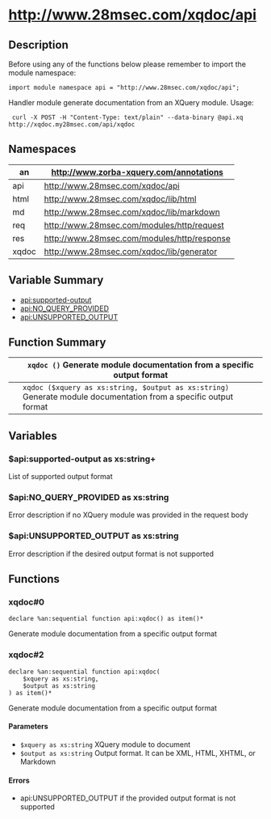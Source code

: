 # http://www.28msec.com/xqdoc/api
## Description
Before using any of the functions below please remember to import the module namespace:

    import module namespace api = "http://www.28msec.com/xqdoc/api";
 Handler module generate documentation from an XQuery module.
 Usage:
 
    
     curl -X POST -H "Content-Type: text/plain" --data-binary @api.xq http://xqdoc.my28msec.com/api/xqdoc
     

## Namespaces


| an | http://www.zorba-xquery.com/annotations |
| ---- | ---- |
| api | http://www.28msec.com/xqdoc/api |
| html | http://www.28msec.com/xqdoc/lib/html |
| md | http://www.28msec.com/xqdoc/lib/markdown |
| req | http://www.28msec.com/modules/http/request |
| res | http://www.28msec.com/modules/http/response |
| xqdoc | http://www.28msec.com/xqdoc/lib/generator |
## Variable Summary

* [api:supported-output](#api:supported-output "Title")
* [api:NO_QUERY_PROVIDED](#api:NO_QUERY_PROVIDED "Title")
* [api:UNSUPPORTED_OUTPUT](#api:UNSUPPORTED_OUTPUT "Title")

## Function Summary


|   | `xqdoc ()` Generate module documentation from a specific output format |
| ---- | ---- |
|   | `xqdoc ($xquery as xs:string, $output as xs:string)` Generate module documentation from a specific output format |
## Variables
### $api:supported-output as xs:string+
 List of supported output format

### $api:NO_QUERY_PROVIDED as xs:string
 Error description if no XQuery module was provided in the request body

### $api:UNSUPPORTED_OUTPUT as xs:string
 Error description if the desired output format is not supported

## Functions
### xqdoc#0

    declare %an:sequential function api:xqdoc() as item()*
 Generate module documentation from a specific output format

### xqdoc#2

    declare %an:sequential function api:xqdoc(
        $xquery as xs:string,
        $output as xs:string
    ) as item()*
 Generate module documentation from a specific output format

#### Parameters

* `$xquery as xs:string` XQuery module to document
* `$output as xs:string` Output format. It can be XML, HTML, XHTML, or Markdown

#### Errors

* api:UNSUPPORTED_OUTPUT if the provided output format is not supported

